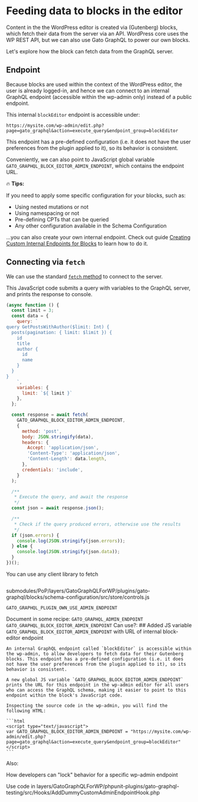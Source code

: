 # Feeding data to blocks in the editor

Content in the the WordPress editor is created via (Gutenberg) blocks, which fetch their data from the server via an API. WordPress core uses the WP REST API, but we can also use Gato GraphQL to power our own blocks.

Let's explore how the block can fetch data from the GraphQL server.

## Endpoint

Because blocks are used within the context of the WordPress editor, the user is already logged-in, and hence we can connect to an internal GraphQL endpoint (accessible within the wp-admin only) instead of a public endpoint.

This internal `blockEditor` endpoint is accessible under:

```
https://mysite.com/wp-admin/edit.php?page=gato_graphql&action=execute_query&endpoint_group=blockEditor
```

This endpoint has a pre-defined configuration (i.e. it does not have the user preferences from the plugin applied to it), so its behavior is consistent.

Conveniently, we can also point to JavaScript global variable `GATO_GRAPHQL_BLOCK_EDITOR_ADMIN_ENDPOINT`, which contains the endpoint URL.

<div class="doc-highlight" markdown=1>

🔥 **Tips:**

If you need to apply some specific configuration for your blocks, such as:

- Using nested mutations or not
- Using namespacing or not
- Pre-defining CPTs that can be queried
- Any other configuration available in the Schema Configuration

...you can also create your own internal endpoint. Check out guide [Creating Custom Internal Endpoints for Blocks](https://gatographql.com/guides/config/creating-custom-internal-endpoints-for-blocks/) to learn how to do it.

</div>

## Connecting via `fetch`

We can use the standard [`fetch` method](https://developer.mozilla.org/en-US/docs/Web/API/Fetch_API/Using_Fetch) to connect to the server.

This JavaScript code submits a query with variables to the GraphQL server, and prints the response to console.

```js
(async function () {
  const limit = 3;
  const data = {
    query: `
query GetPostsWithAuthor($limit: Int) {
  posts(pagination: { limit: $limit }) {
    id
    title
    author {
      id
      name
    }
  }
}
    `,
    variables: {
      limit: `${ limit }`
    },
  };

  const response = await fetch(
    GATO_GRAPHQL_BLOCK_EDITOR_ADMIN_ENDPOINT,
    {
      method: 'post',
      body: JSON.stringify(data),
      headers: {
        Accept: 'application/json',
        'Content-Type': 'application/json',
        'Content-Length': data.length,
      },
      credentials: 'include',
    }
  );

  /**
   * Execute the query, and await the response
   */
  const json = await response.json();

  /**
   * Check if the query produced errors, otherwise use the results
   */
  if (json.errors) {
    console.log(JSON.stringify(json.errors));
  } else {
    console.log(JSON.stringify(json.data));
  }
})();
```

You can use any client library to fetch

```js

```

submodules/PoP/layers/GatoGraphQLForWP/plugins/gato-graphql/blocks/schema-configuration/src/store/controls.js

`GATO_GRAPHQL_PLUGIN_OWN_USE_ADMIN_ENDPOINT`

Document in some recipe:
    `GATO_GRAPHQL_ADMIN_ENDPOINT`
    `GATO_GRAPHQL_BLOCK_EDITOR_ADMIN_ENDPOINT`
Can use?:
    ## Added JS variable `GATO_GRAPHQL_BLOCK_EDITOR_ADMIN_ENDPOINT` with URL of internal block-editor endpoint

    An internal GraphQL endpoint called `blockEditor` is accessible within the wp-admin, to allow developers to fetch data for their Gutenberg blocks. This endpoint has a pre-defined configuration (i.e. it does not have the user preferences from the plugin applied to it), so its behavior is consistent.

    A new global JS variable `GATO_GRAPHQL_BLOCK_EDITOR_ADMIN_ENDPOINT` prints the URL for this endpoint in the wp-admin editor for all users who can access the GraphQL schema, making it easier to point to this endpoint within the block's JavaScript code.

    Inspecting the source code in the wp-admin, you will find the following HTML:

    ```html
    <script type="text/javascript">
    var GATO_GRAPHQL_BLOCK_EDITOR_ADMIN_ENDPOINT = "https://mysite.com/wp-admin/edit.php?page=gato_graphql&action=execute_query&endpoint_group=blockEditor"
    </script>
    ```


Also:

How developers can "lock" behavior for a specific wp-admin endpoint

Use code in layers/GatoGraphQLForWP/phpunit-plugins/gato-graphql-testing/src/Hooks/AddDummyCustomAdminEndpointHook.php

